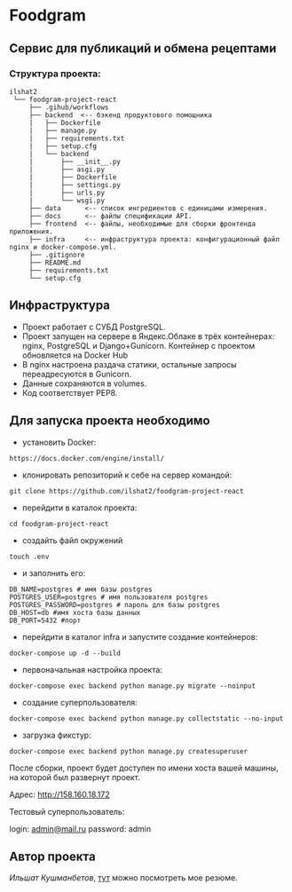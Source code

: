 # Foodgram

## Cервис для публикаций и обмена рецептами 

### Структура проекта:
```
ilshat2
 └── foodgram-project-react
     ├── .gihub/workflows
     ├── backend  <-- бэкенд продуктового помощника
     |   ├── Dockerfile
     |   ├── manage.py
     |   ├── requirements.txt
     |   ├── setup.cfg
     |   └── backend
     |       ├── __init__.py 
     |       ├── asgi.py
     |       ├── Dockerfile
     |       ├── settings.py
     |       ├── urls.py
     |       └── wsgi.py
     ├── data      <-- список ингредиентов с единицами измерения.
     ├── docs      <-- файлы спецификации API.
     ├── frontend  <-- файлы, необходимые для сборки фронтенда приложения.
     ├── infra     <-- инфраструктура проекта: конфигурационный файл nginx и docker-compose.yml.
     ├── .gitignore
     ├── README.md 
     ├── requirements.txt
     └── setup.cfg
```

## Инфраструктура

- Проект работает с СУБД PostgreSQL.
- Проект запущен на сервере в Яндекс.Облаке в трёх контейнерах: nginx, PostgreSQL и Django+Gunicorn. Контейнер с проектом обновляется на Docker Hub
- В nginx настроена раздача статики, остальные запросы переадресуются в Gunicorn.
- Данные сохраняются в volumes.
- Код соответствует PEP8.


## Для запуска проекта необходимо
- установить Docker:
```
https://docs.docker.com/engine/install/
```
- клонировать репозиторий к себе на сервер командой:
```
git clone https://github.com/ilshat2/foodgram-project-react
```
- перейдити в каталок проекта:
```
cd foodgram-project-react
```
- создайть файл окружений
```
touch .env
```
- и заполнить его:
```
DB_NAME=postgres # имя базы postgres
POSTGRES_USER=postgres # имя пользователя postgres 
POSTGRES_PASSWORD=postgres # пароль для базы postgres 
DB_HOST=db #имя хоста базы данных 
DB_PORT=5432 #порт
```
- перейдити в каталог infra и запустите создание контейнеров:
```
docker-compose up -d --build
```
- первоначальная настройка проекта:
```
docker-compose exec backend python manage.py migrate --noinput
```
- создание суперпользователя:
```
docker-compose exec backend python manage.py collectstatic --no-input
```
- загрузка фикстур:
```
docker-compose exec backend python manage.py createsuperuser
```
После сборки, проект будет доступен по имени хоста вашей машины, на которой был развернут проект.


Адрес: http://158.160.18.172

Тестовый суперпользователь:

login: admin@mail.ru password: admin

## Автор проекта
_Ильшат Кушманбетов_, [тут](https://spb.hh.ru/resume/35294e4eff0b572abb0039ed1f6c586556346c) можно посмотреть мое резюме.
